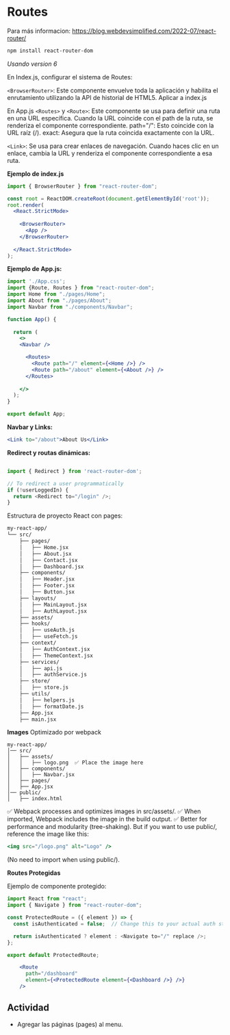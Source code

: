 
# Routes
Para más informacion: https://blog.webdevsimplified.com/2022-07/react-router/

```bash
npm install react-router-dom

```

*Usando version 6*

En Index.js, configurar el sistema de Routes:

`<BrowserRouter>`: Este componente envuelve toda la aplicación y habilita el enrutamiento utilizando la API de historial de HTML5. Aplicar a index.js

En App.js
`<Routes>` y `<Route>`: Este componente se usa para definir una ruta en una URL específica. Cuando la URL coincide con el path de la ruta, se renderiza el componente correspondiente.
path="/": Esto coincide con la URL raíz (/).
exact: Asegura que la ruta coincida exactamente con la URL.

`<Link>`: Se usa para crear enlaces de navegación. Cuando haces clic en un enlace, cambia la URL y renderiza el componente correspondiente a esa ruta.

**Ejemplo de index.js**

```jsx
import { BrowserRouter } from "react-router-dom";

const root = ReactDOM.createRoot(document.getElementById('root'));
root.render(
  <React.StrictMode>
    
    <BrowserRouter>
      <App />
    </BrowserRouter>
   
  </React.StrictMode>
);
```

**Ejemplo de App.js:**

```jsx
import './App.css';
import {Route, Routes } from "react-router-dom";
import Home from "./pages/Home";
import About from "./pages/About";
import Navbar from "./components/Navbar";

function App() {
 
  return (
    <>
    <Navbar />

      <Routes>
        <Route path="/" element={<Home />} />
        <Route path="/about" element={<About />} />
      </Routes>
  
    </>
  );
}

export default App;

```

**Navbar y Links:**

```jsx
<Link to="/about">About Us</Link>
```


**Redirect y routas dinámicas:**

```javascript

import { Redirect } from 'react-router-dom';

// To redirect a user programmatically
if (!userLoggedIn) {
  return <Redirect to="/login" />;
}

```

Estructura de proyecto React con pages:
```bash
my-react-app/
└── src/
    ├── pages/
    │   ├── Home.jsx
    │   ├── About.jsx
    │   ├── Contact.jsx
    │   ├── Dashboard.jsx
    ├── components/
    │   ├── Header.jsx
    │   ├── Footer.jsx
    │   ├── Button.jsx
    ├── layouts/
    │   ├── MainLayout.jsx
    │   ├── AuthLayout.jsx
    ├── assets/
    ├── hooks/
    │   ├── useAuth.js
    │   ├── useFetch.js
    ├── context/
    │   ├── AuthContext.jsx
    │   ├── ThemeContext.jsx
    ├── services/
    │   ├── api.js
    │   ├── authService.js
    ├── store/
    │   ├── store.js
    ├── utils/
    │   ├── helpers.js
    │   ├── formatDate.js
    ├── App.jsx
    ├── main.jsx
```


**Images**
Optimizado por webpack

```
my-react-app/
│── src/
│   ├── assets/
│   │   ├── logo.png  ✅ Place the image here
│   ├── components/
│   │   ├── Navbar.jsx
│   ├── pages/
│   ├── App.jsx
│── public/
│   ├── index.html
```

✅ Webpack processes and optimizes images in src/assets/.
✅ When imported, Webpack includes the image in the build output.
✅ Better for performance and modularity (tree-shaking).
But if you want to use public/, reference the image like this:

```jsx
<img src="/logo.png" alt="Logo" />
```
(No need to import when using public/).

**Routes Protegidas**

Ejemplo de componente protegido:

```jsx
import React from "react";
import { Navigate } from "react-router-dom";

const ProtectedRoute = ({ element }) => {
  const isAuthenticated = false;  // Change this to your actual auth state

  return isAuthenticated ? element : <Navigate to="/" replace />;
};

export default ProtectedRoute;


```

```jsx
    <Route
      path="/dashboard"
      element={<ProtectedRoute element={<Dashboard />} />}
    />
```



## Actividad
- Agregar las páginas (pages) al menu.